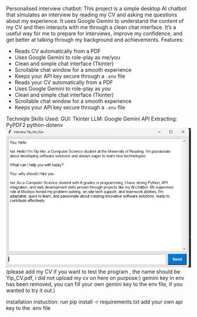 Personalised interview chatbot:
This project is a simple desktop AI chatbot that simulates an interview by reading my CV and asking me questions about my experience. It uses Google Gemini to understand the content of my CV and then interacts with me through a clean chat interface. It’s a useful way for me to prepare for interviews, improve my confidence, and get better at talking through my background and achievements.
Features:
- Reads CV automatically from a PDF
- Uses Google Gemini to role-play as me/you
- Clean and simple chat interface (Tkinter)
- Scrollable chat window for a smooth experience
- Keeps your API key secure through a `.env` file
- Reads your CV automatically from a PDF
- Uses Google Gemini to role-play as *you*
- Clean and simple chat interface (Tkinter)
- Scrollable chat window for a smooth experience
- Keeps your API key secure through a `.env` file

Techniqle Skills Used:
GUI: Tkinter 
LLM: Google Gemini API
Extracting: PyPDF2
python-dotenv
![App Screenshot](screenshot_chat.png)
(please add my CV if you want to test the program , the name should be Yip_CV.pdf, i did not upload my cv on here on purpose:)
gemini key in env has been removed, you can fill your own gemini key to the env file, if you wanted to try it out.)

installation instuction:
run pip install -r requirements.txt
add your own api key to the .env file 

